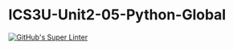 # ICS3U-Unit2-05-Python-Global

[![GitHub's Super Linter](https://github.com/haokai-li/ICS3U-Unit2-05-Python-Global/workflows/GitHub's%20Super%20Linter/badge.svg)](https://github.com/haokai-li/ICS3U-Unit2-05-Python-Global/actions)
